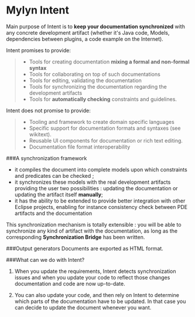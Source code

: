 Mylyn Intent
===========
Main purpose of Intent is to **keep your documentation synchronized** with any concrete development artifact (whether it's Java code, Models, dependencies between plugins, a code example on the Internet).

Intent promises to provide:
> - Tools for creating documentation **mixing a formal and non-formal syntax**
> - Tools for collaborating on top of such documentations
> - Tools for editing, validating the documentation
> - Tools for synchronizing the documentation regarding the development artifacts
> - Tools for **automatically checking** constraints and guidelines.
 
 Intent does not promise to provide:
 > - Tooling and framework to create domain specific languages
 > - Specific support for documentation formats and syntaxes (see wikitext).
 > - Reusable UI components for documentation or rich text editing.
 > - Documentation file format interoperability

###A synchronization framework
- it compiles the document into complete models upon which constraints and predicates can be checked ;
- it synchronizes these models with the real development artifacts providing the user two possibilities : updating the documentation or updating the artifact itself **manually**;
- it has the ability to be extended to provide better integration with other Eclipse projects, enabling for instance consistency check between PDE artifacts and the documentation

This synchronization mechanism is totally extensible : you will be able to synchronize any kind of artifact with the documentation, as long as the corresponding **Synchronization Bridge** has been written.

###Output generators
Documents are exported as HTML format.

###What can we do with Intent?
1. When you update the requirements, Intent detects synchronization issues and when you update your code to reflect those changes documentation and code are now up-to-date.
 
2. You can also update your code, and then rely on Intent to determine which parts of the documentation have to be updated. In that case you can decide to update the document whenever you want.
